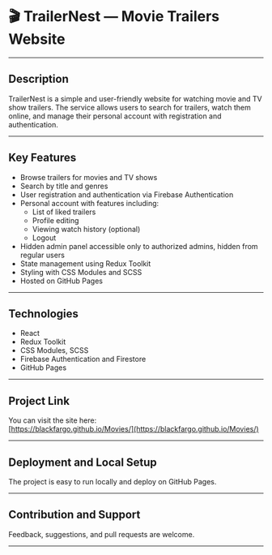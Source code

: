 # 🎬 TrailerNest — Movie Trailers Website

---

## Description

TrailerNest is a simple and user-friendly website for watching movie and TV show trailers. The service allows users to search for trailers, watch them online, and manage their personal account with registration and authentication.

---

## Key Features

- Browse trailers for movies and TV shows  
- Search by title and genres  
- User registration and authentication via Firebase Authentication  
- Personal account with features including:  
  - List of liked trailers  
  - Profile editing  
  - Viewing watch history (optional)  
  - Logout  
- Hidden admin panel accessible only to authorized admins, hidden from regular users  
- State management using Redux Toolkit  
- Styling with CSS Modules and SCSS  
- Hosted on GitHub Pages

---

## Technologies

- React  
- Redux Toolkit  
- CSS Modules, SCSS  
- Firebase Authentication and Firestore  
- GitHub Pages

---

## Project Link

You can visit the site here:  
[https://blackfargo.github.io/Movies/](https://blackfargo.github.io/Movies/)

---

## Deployment and Local Setup

The project is easy to run locally and deploy on GitHub Pages.

---

## Contribution and Support

Feedback, suggestions, and pull requests are welcome.

---
